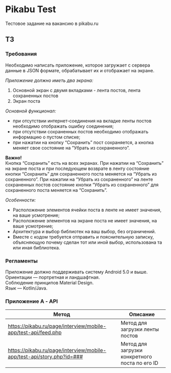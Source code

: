 # Pikabu Test

Тестовое задание на вакансию в pikabu.ru

## ТЗ

### Требования  
Необходимо написать приложение, которое загружает с сервера данные в JSON формате, обрабатывает их и отображает на экране.  
  
*Приложение должно иметь два экрана:*  
1. Основной экран с двумя вкладками - лента постов, лента сохраненных постов
2. Экран поста  
  
*Основной функционал:*  
- при отсутствии интернет-соединения на вкладке ленты постов необходимо отображать ошибку соединения;
- при отсутствии сохраненных постов необходимо отображать информацию о пустом списке;
- при нажатии на кнопку “Сохранить” пост сохраняется, а кнопка меняет свое состояние на ”Убрать из сохраненного”.  
  
**Важно!**  
Кнопка “Сохранить” есть на всех экранах. При нажатии на “Сохранить” на экране поста и при последующем возврате в ленту состояние кнопки “Сохранить” для сохраненного поста меняется на “Убрать из сохраненного”. При нажатии на “Убрать из сохраненного” на ленте сохраненных постов состояние кнопки “Убрать из сохраненного” для сохраненного поста меняется на “Сохранить”.  
      
*Особенности:*  
- Расположение элементов ячейки поста в ленте не имеет значения, на ваше усмотрение;
- Расположение элементов на экране поста не имеет значения, на ваше усмотрение;
- Архитектура и выбор библиотек на ваш выбор, без ограничений.
- Вместе с кодом требуется отправить и пояснительную записку, объясняющую почему сделан тот или иной выбор, использована та или иная библиотека.

### Регламенты
Приложение должно поддерживать систему Android 5.0 и выше.  
Ориентации — портретная и ландшафтная.  
Соблюдение принципов Material Design.  
Язык — Kotlin/Java.  

### Приложение А - API
| Метод | Описание |
| ------ | ------ |
| https://pikabu.ru/page/interview/mobile-app/test-api/feed.php | Метод для загрузки ленты постов |
| https://pikabu.ru/page/interview/mobile-app/test-api/story.php?id=### | Метод для загрузки конкретного поста по его ID |